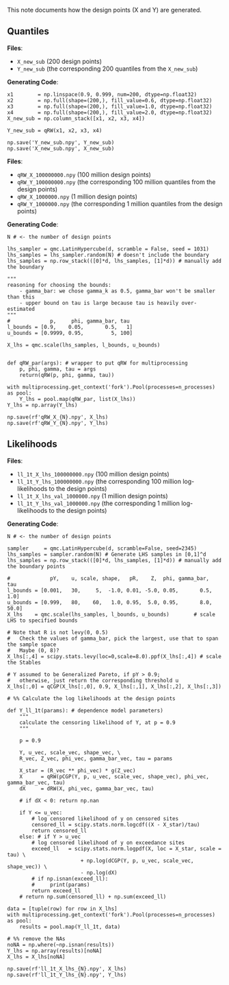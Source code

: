 This note documents how the design points (X and Y) are generated.

## Quantiles

**Files**:
- `X_new_sub` (200 design points)
- `Y_new_sub` (the corresponding 200 quantiles from the `X_new_sub`)

**Generating Code**:

```
x1        = np.linspace(0.9, 0.999, num=200, dtype=np.float32)
x2        = np.full(shape=(200,), fill_value=0.6, dtype=np.float32)
x3        = np.full(shape=(200,), fill_value=1.0, dtype=np.float32)
x4        = np.full(shape=(200,), fill_value=2.0, dtype=np.float32)
X_new_sub = np.column_stack([x1, x2, x3, x4])

Y_new_sub = qRW(x1, x2, x3, x4)

np.save('Y_new_sub.npy', Y_new_sub)
np.save('X_new_sub.npy', X_new_sub)
```

**Files**:

- `qRW_X_100000000.npy` (100 million design points)
- `qRW_Y_100000000.npy` (the corresponding 100 million quantiles from the design points)
- `qRW_X_1000000.npy` (1 million design points)
- `qRW_Y_1000000.npy` (the corresponding 1 million quantiles from the design points)

**Generating Code**:

```
N # <- the number of design points

lhs_sampler = qmc.LatinHypercube(d, scramble = False, seed = 1031)
lhs_samples = lhs_sampler.random(N) # doesn't include the boundary
lhs_samples = np.row_stack(([0]*d, lhs_samples, [1]*d)) # manually add the boundary

"""
reasoning for choosing the bounds:
    - gamma_bar: we chose gamma_k as 0.5, gamma_bar won't be smaller than this
    - upper bound on tau is large because tau is heavily over-estimated
"""
#             p,     phi, gamma_bar, tau
l_bounds = [0.9,    0.05,       0.5,   1]
u_bounds = [0.9999, 0.95,         5, 100] 

X_lhs = qmc.scale(lhs_samples, l_bounds, u_bounds)


def qRW_par(args): # wrapper to put qRW for multiprocessing
    p, phi, gamma, tau = args
    return(qRW(p, phi, gamma, tau))

with multiprocessing.get_context('fork').Pool(processes=n_processes) as pool:
    Y_lhs = pool.map(qRW_par, list(X_lhs))
Y_lhs = np.array(Y_lhs)

np.save(rf'qRW_X_{N}.npy', X_lhs)
np.save(rf'qRW_Y_{N}.npy', Y_lhs)
```

## Likelihoods

**Files**:

- `ll_1t_X_lhs_100000000.npy` (100 million design points)
- `ll_1t_Y_lhs_100000000.npy` (the corresponding 100 million log-likelihoods to the design points)
- `ll_1t_X_lhs_val_1000000.npy` (1 million design points)
- `ll_1t_Y_lhs_val_1000000.npy` (the corresponding 1 million log-likelihoods to the design points)

**Generating Code**:

```
N # <- the number of design points

sampler     = qmc.LatinHypercube(d, scramble=False, seed=2345)
lhs_samples = sampler.random(N) # Generate LHS samples in [0,1]^d
lhs_samples = np.row_stack(([0]*d, lhs_samples, [1]*d)) # manually add the boundary points

#             pY,    u, scale, shape,   pR,    Z,  phi, gamma_bar,  tau
l_bounds = [0.001,   30,     5,  -1.0, 0.01, -5.0, 0.05,       0.5,  1.0]
u_bounds = [0.999,   80,    60,   1.0, 0.95,  5.0, 0.95,       8.0, 50.0]
X_lhs    = qmc.scale(lhs_samples, l_bounds, u_bounds)        # scale LHS to specified bounds

# Note that R is not levy(0, 0.5)
#   Check the values of gamma_bar, pick the largest, use that to span the sample space
#   Maybe (0, 8)?
X_lhs[:,4] = scipy.stats.levy(loc=0,scale=8.0).ppf(X_lhs[:,4]) # scale the Stables

# Y assumed to be Generalized Pareto, if pY > 0.9;
#   otherwise, just return the corresponding threshold u
X_lhs[:,0] = qCGP(X_lhs[:,0], 0.9, X_lhs[:,1], X_lhs[:,2], X_lhs[:,3])

# %% Calculate the log likelihoods at the design points

def Y_ll_1t(params): # dependence model parameters)
    """
    calculate the censoring likelihood of Y, at p = 0.9
    """
    
    p = 0.9

    Y, u_vec, scale_vec, shape_vec, \
    R_vec, Z_vec, phi_vec, gamma_bar_vec, tau = params

    X_star = (R_vec ** phi_vec) * g(Z_vec)
    X      = qRW(pCGP(Y, p, u_vec, scale_vec, shape_vec), phi_vec, gamma_bar_vec, tau)
    dX     = dRW(X, phi_vec, gamma_bar_vec, tau)

    # if dX < 0: return np.nan

    if Y <= u_vec:
        # log censored likelihood of y on censored sites
        censored_ll = scipy.stats.norm.logcdf((X - X_star)/tau)
        return censored_ll
    else: # if Y > u_vec
        # log censored likelihood of y on exceedance sites
        exceed_ll   = scipy.stats.norm.logpdf(X, loc = X_star, scale = tau) \
                        + np.log(dCGP(Y, p, u_vec, scale_vec, shape_vec)) \
                        - np.log(dX)
        # if np.isnan(exceed_ll):
        #     print(params)
        return exceed_ll
    # return np.sum(censored_ll) + np.sum(exceed_ll)

data = [tuple(row) for row in X_lhs]
with multiprocessing.get_context('fork').Pool(processes=n_processes) as pool:
    results = pool.map(Y_ll_1t, data)

# %% remove the NAs
noNA = np.where(~np.isnan(results))
Y_lhs = np.array(results)[noNA]
X_lhs = X_lhs[noNA]

np.save(rf'll_1t_X_lhs_{N}.npy', X_lhs)
np.save(rf'll_1t_Y_lhs_{N}.npy', Y_lhs)
```